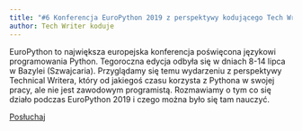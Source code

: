```yaml
---
title: "#6 Konferencja EuroPython 2019 z perspektywy kodującego Tech Writera"
author: Tech Writer koduje
---
```


EuroPython to największa europejska konferencja poświęcona językowi programowania Python. Tegoroczna edycja odbyła się w dniach 8-14 lipca w Bazylei (Szwajcaria). Przyglądamy się temu wydarzeniu z perspektywy Technical Writera, który od jakiegoś czasu korzysta z Pythona w swojej pracy, ale nie jest zawodowym programistą. Rozmawiamy o tym co się działo podczas EuroPython 2019 i czego można było się tam nauczyć.

<a class="listenButton" href="https://anchor.fm/docdeveloper/episodes/6-Konferencja-EuroPython-2019-z-perspektywy-kodujcego-Tech-Writera-e4tons/a-akl07j" target="_blank" rel="noopener noreferrer">Posłuchaj</a>
